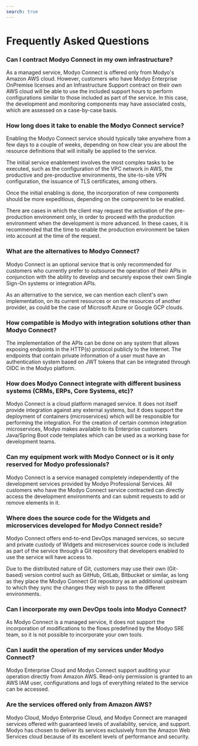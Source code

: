 ```yaml
---
search: true
---
```


# Frequently Asked Questions

### Can I contract Modyo Connect in my own infrastructure?

As a managed service, Modyo Connect is offered only from Modyo's Amazon AWS cloud. However, customers who have Modyo Enterprise OnPremise licenses and an Infrastructure Support contract on their own AWS cloud will be able to use the included support hours to perform configurations similar to those included as part of the service. In this case, the development and monitoring components may have associated costs, which are assessed on a case-by-case basis.

### How long does it take to enable the Modyo Connect service?

Enabling the Modyo Connect service should typically take anywhere from a few days to a couple of weeks, depending on how clear you are about the resource definitions that will initially be applied to the service.

The initial service enablement involves the most complex tasks to be executed, such as the configuration of the VPC network in AWS, the productive and pre-productive environments, the site-to-site VPN configuration, the issuance of TLS certificates, among others.

Once the initial enabling is done, the incorporation of new components should be more expeditious, depending on the component to be enabled.

There are cases in which the client may request the activation of the pre-production environment only, in order to proceed with the production environment when the development is more advanced. In these cases, it is recommended that the time to enable the production environment be taken into account at the time of the request.


### What are the alternatives to Modyo Connect?

Modyo Connect is an optional service that is only recommended for customers who currently prefer to outsource the operation of their APIs in conjunction with the ability to develop and securely expose their own Single Sign-On systems or integration APIs.

As an alternative to the service, we can mention each client's own implementation, on its current resources or on the resources of another provider, as could be the case of Microsoft Azure or Google GCP clouds. 

### How compatible is Modyo with integration solutions other than Modyo Connect?
The implementation of the APIs can be done on any system that allows exposing endpoints in the HTTP(s) protocol publicly to the Internet. The endpoints that contain private information of a user must have an authentication system based on JWT tokens that can be integrated through OIDC in the Modyo platform.

### How does Modyo Connect integrate with different business systems (CRMs, ERPs, Core Systems, etc)?

Modyo Connect is a cloud platform managed service. It does not itself provide integration against any external systems, but it does support the deployment of containers (microservices) which will be responsible for performing the integration. For the creation of certain common integration microservices, Modyo makes available to its Enterprise customers Java/Spring Boot code templates which can be used as a working base for development teams.

### Can my equipment work with Modyo Connect or is it only reserved for Modyo professionals?

Modyo Connect is a service managed completely independently of the development services provided by Modyo Professional Services. All customers who have the Modyo Connect service contracted can directly access the development environments and can submit requests to add or remove elements in it.

### Where does the source code for the Widgets and microservices developed for Modyo Connect reside?

Modyo Connect offers end-to-end DevOps managed services, so secure and private custody of Widgets and microservices source code is included as part of the service through a Git repository that developers enabled to use the service will have access to. 

Due to the distributed nature of Git, customers may use their own (Git-based) version control such as GitHub, GitLab, Bitbucket or similar, as long as they place the Modyo Connect Git repository as an additional upstream to which they sync the changes they wish to pass to the different environments.

### Can I incorporate my own DevOps tools into Modyo Connect?

As Modyo Connect is a managed service, it does not support the incorporation of modifications to the flows predefined by the Modyo SRE team, so it is not possible to incorporate your own tools.

### Can I audit the operation of my services under Modyo Connect?

Modyo Enterprise Cloud and Modyo Connect support auditing your operation directly from Amazon AWS. Read-only permission is granted to an AWS IAM user, configurations and logs of everything related to the service can be accessed.

### Are the services offered only from Amazon AWS?

Modyo Cloud, Modyo Enterprise Cloud, and Modyo Connect are managed services offered with guaranteed levels of availability, service, and support. Modyo has chosen to deliver its services exclusively from the Amazon Web Services cloud because of its excellent levels of performance and security. 
